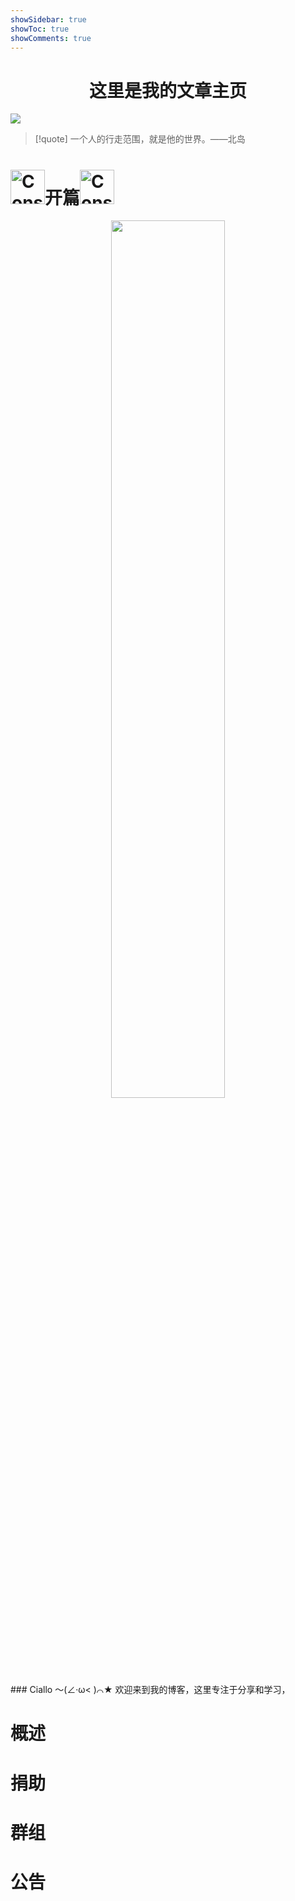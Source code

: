 ```yaml
---
showSidebar: true
showToc: true
showComments: true
---
```

# <center>这里是我的文章主页</center>

![](https://telegraph.youzhidanbairu.eu.org/file/8d040e6910ac064fb92dd.jpg)
> [!quote]  一个人的行走范围，就是他的世界。——北岛 
# <span class="flex items-center"><img src="https://flowershow.youzhidanbairu.eu.org/assets/Pi%C3%B1ata.png" alt="Construction" width="55" height="auto" /><span class="animate-move-bg bg-gradient-to-r from-indigo-500 via-pink-500 to-indigo-500 bg-[length:400%] bg-clip-text text-transparent">开篇</span><img src="https://flowershow.youzhidanbairu.eu.org/assets/Pi%C3%B1ata.png" alt="Construction" width="55" height="auto" /></span>
<div align="center"><img src="https://cdn.jsdelivr.net/gh/baib-web/img/anime%20irl.jpg" width="60%"/></div>
### <span class="animate-move-bg bg-gradient-to-r from-indigo-500 via-pink-500 to-indigo-500 bg-[length:400%] bg-clip-text text-transparent">Ciallo ～(∠·ω&lt; )⌒★</span>
欢迎来到我的博客，这里专注于分享和学习，

# 概述
# 捐助

# 群组

# 公告





